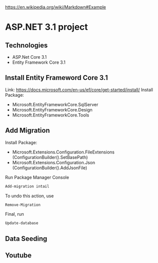 https://en.wikipedia.org/wiki/Markdown#Example
# ASP.NET 3.1 project
## Technologies
- ASP.Net Core 3.1
- Entity Framework Core 3.1
## Install Entity Frameword Core 3.1
Link: https://docs.microsoft.com/en-us/ef/core/get-started/install/
Install Package: 
- Microsoft.EntityFrameworkCore.SqlServer
- Microsoft.EntityFrameworkCore.Design
- Microsoft.EntityFrameworkCore.Tools
## Add Migration
Install Package:
- Microsoft.Extensions.Configuration.FileExtensions (ConfigurationBuilder().SetBasePath)
- Microsoft.Extensions.Configuration.Json (ConfigurationBuilder().AddJsonFile)

Run Package Manager Console
~~~bash
Add-migration intail
~~~
To undo this action, use
~~~bash
Remove-Migration
~~~
Final, run
~~~bash
Update-database
~~~

## Data Seeding
## Youtube